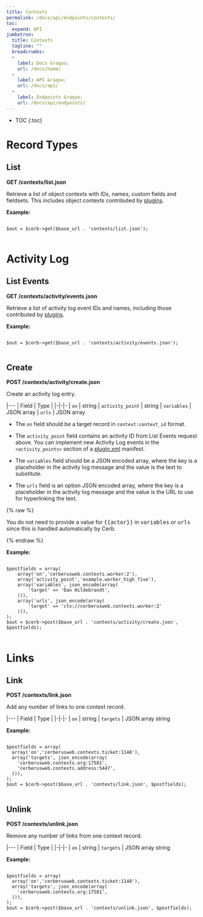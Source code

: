 ```yaml
---
title: Contexts
permalink: /docs/api/endpoints/contexts/
toc:
  expand: API
jumbotron:
  title: Contexts
  tagline: ""
  breadcrumbs:
  -
    label: Docs &raquo;
    url: /docs/home/
  -
    label: API &raquo;
    url: /docs/api/
  -
    label: Endpoints &raquo;
    url: /docs/api/endpoints/
---
```


* TOC
{:toc}

# Record Types

## List

**GET /contexts/list.json**

Retrieve a list of object contexts with IDs, names, custom fields and fieldsets.  This includes object contexts contributed by [plugins](/docs/plugins/).

**Example:**

<pre>
<code class="language-php">
$out = $cerb->get($base_url . 'contexts/list.json');
</code>
</pre>

# Activity Log

## List Events

**GET /contexts/activity/events.json**

Retrieve a list of activity log event IDs and names, including those contributed by [plugins](/docs/plugins/).

**Example:**

<pre>
<code class="language-php">
$out = $cerb->get($base_url . 'contexts/activity/events.json');
</code>
</pre>

## Create

**POST /contexts/activity/create.json**

Create an activity log entry.

|---
| Field | Type | 
|-|-|-
| `on` | string
| `activity_point` | string
| `variables` | JSON array
| `urls` | JSON array

* The `on` field should be a target record in `context:context_id` format.

* The `activity_point` field contains an activity ID from List Events request above.  You can implement new Activity Log events in the `<activity_points>` section of a [plugin.xml](/docs/plugins/) manifest.

* The `variables` field should be a JSON encoded array, where the key is a placeholder in the activity log message and the value is the text to substitute.

* The `urls` field is an option JSON encoded array, where the key is a placeholder in the activity log message and the value is the URL to use for hyperlinking the text.

<div class="cerb-box note">
{% raw %}
	<p>You do not need to provide a value for <tt>{{actor}}</tt> in <tt>variables</tt> or <tt>urls</tt> since this is handled automatically by Cerb.</p>
{% endraw %}
</div>

**Example:**

<pre>
<code class="language-php">
$postfields = array(
	array('on','cerberusweb.contexts.worker:2'),
	array('activity_point','example.worker_high_five'),
    array('variables', json_encode(array(
        'target' => 'Dan Hildebrandt',
    ))),
    array('urls', json_encode(array(
        'target' => 'ctx://cerberusweb.contexts.worker:2'
    ))),
);
$out = $cerb->post($base_url . 'contexts/activity/create.json', $postfields);
</code>
</pre>

# Links

## Link

**POST /contexts/link.json**

Add any number of links to one context record.

|---
| Field | Type | 
|-|-|-
| `on` | string
| `targets` | JSON array string

**Example:**

<pre>
<code class="language-php">
$postfields = array(
  array('on','cerberusweb.contexts.ticket:1148'),
  array('targets', json_encode(array(
    'cerberusweb.contexts.org:17581',
    'cerberusweb.contexts.address:5447',
  ))),
);
$out = $cerb->post($base_url . 'contexts/link.json', $postfields);
</code>
</pre>

## Unlink

**POST /contexts/unlink.json**

Remove any number of links from one context record.

|---
| Field | Type | 
|-|-|-
| `on` | string
| `targets` | JSON array string

**Example:**

<pre>
<code class="language-php">
$postfields = array(
  array('on','cerberusweb.contexts.ticket:1148'),
  array('targets', json_encode(array(
    'cerberusweb.contexts.org:17581',
  ))),
);
$out = $cerb->post($base_url . 'contexts/unlink.json', $postfields);
</code>
</pre>
